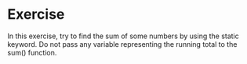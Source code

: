 # Exercise
In this exercise, try to find the sum of some numbers by using the static keyword. Do not pass any variable representing the running total to the sum() function.
